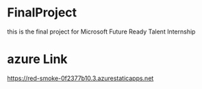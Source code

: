 # FinalProject
this is the final project for Microsoft Future Ready Talent Internship
# azure Link
https://red-smoke-0f2377b10.3.azurestaticapps.net

